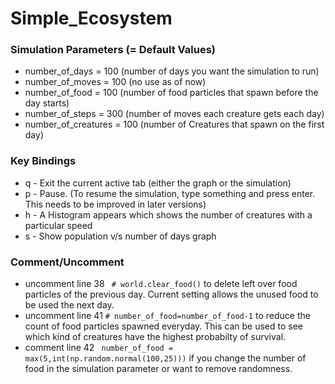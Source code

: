 # Simple_Ecosystem

### Simulation Parameters (= Default Values)
- number_of_days = 100 (number of days you want the simulation to run)
- number_of_moves = 100 (no use as of now)
- number_of_food = 100 (number of food particles that spawn before the day starts)
- number_of_steps = 300 (number of moves each creature gets each day)
- number_of_creatures = 100 (number of Creatures that spawn on the first day)

### Key Bindings
- q - Exit the current active tab (either the graph or the simulation)
- p - Pause. (To resume the simulation, type something and press enter. This needs to be improved in later versions)
- h - A Histogram appears which shows the number of creatures with a particular speed
- s - Show population v/s number of days graph

### Comment/Uncomment
- uncomment line 38 ``` # world.clear_food()``` to delete left over food particles of the previous day. Current setting allows the unused food to be used the next day.
- uncomment line 41 ``` # number_of_food=number_of_food-1 ``` to reduce the count of food particles spawned everyday. This can be used to see which kind of creatures have the highest probabilty of survival.
- comment line 42 ``` number_of_food = max(5,int(np.random.normal(100,25)))``` if you change the number of food in the simulation parameter or want to remove randomness.
